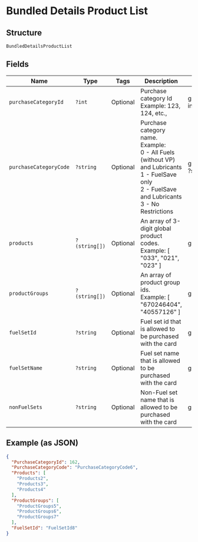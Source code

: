 
# Bundled Details Product List

## Structure

`BundledDetailsProductList`

## Fields

| Name | Type | Tags | Description | Getter | Setter |
|  --- | --- | --- | --- | --- | --- |
| `purchaseCategoryId` | `?int` | Optional | Purchase category Id<br>Example: 123, 124, etc., | getPurchaseCategoryId(): ?int | setPurchaseCategoryId(?int purchaseCategoryId): void |
| `purchaseCategoryCode` | `?string` | Optional | Purchase category name.<br>Example:<br>0 - All Fuels (without VP) and Lubricants<br>1 - FuelSave only<br>2 - FuelSave and Lubricants<br>3 - No Restrictions | getPurchaseCategoryCode(): ?string | setPurchaseCategoryCode(?string purchaseCategoryCode): void |
| `products` | `?(string[])` | Optional | An array of 3-digit global product codes.<br>Example: [ "033", "021", "023" ] | getProducts(): ?array | setProducts(?array products): void |
| `productGroups` | `?(string[])` | Optional | An array of product group ids.<br>Example: [ "670246404", "40557126" ] | getProductGroups(): ?array | setProductGroups(?array productGroups): void |
| `fuelSetId` | `?string` | Optional | Fuel set id that is allowed to be purchased with the card | getFuelSetId(): ?string | setFuelSetId(?string fuelSetId): void |
| `fuelSetName` | `?string` | Optional | Fuel set name that is allowed to be purchased with the card | getFuelSetName(): ?string | setFuelSetName(?string fuelSetName): void |
| `nonFuelSets` | `?string` | Optional | Non-Fuel set name that is allowed to be purchased with the card | getNonFuelSets(): ?string | setNonFuelSets(?string nonFuelSets): void |

## Example (as JSON)

```json
{
  "PurchaseCategoryId": 162,
  "PurchaseCategoryCode": "PurchaseCategoryCode6",
  "Products": [
    "Products2",
    "Products3",
    "Products4"
  ],
  "ProductGroups": [
    "ProductGroups5",
    "ProductGroups6",
    "ProductGroups7"
  ],
  "FuelSetId": "FuelSetId8"
}
```

